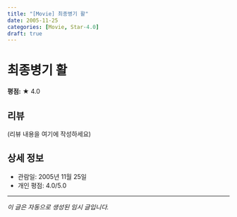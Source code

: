 ```yaml
---
title: "[Movie] 최종병기 활"
date: 2005-11-25
categories: [Movie, Star-4.0]
draft: true
---
```


# 최종병기 활

**평점:** ★ 4.0

## 리뷰

(리뷰 내용을 여기에 작성하세요)

## 상세 정보

- 관람일: 2005년 11월 25일
- 개인 평점: 4.0/5.0

---

*이 글은 자동으로 생성된 임시 글입니다.*
